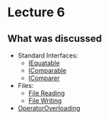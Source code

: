 # Lecture 6

## What was discussed

- Standard Interfaces:
  - [IEquatable](Interfaces/IEquatable.dib)
  - [IComparable](Interfaces/IComparable.dib)
  - [IComparer](Interfaces/IComparer.dib)
- Files:
  - [File Reading](Files/File_Reading.dib)
  - [File Writing](Files/File_Writing.dib)
- [OperatorOverloading](OperatorOverloading/OperatorOverload.dib)
